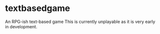 # textbasedgame
An RPG-ish text-based game
This is currently unplayable as it is very early in development.
